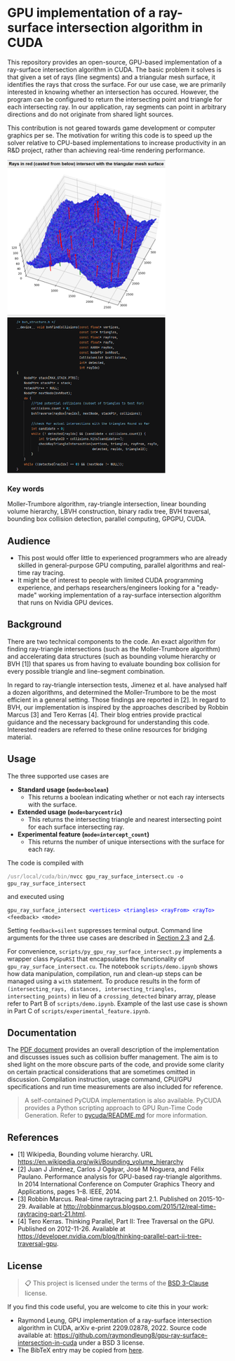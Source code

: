 # GPU implementation of a ray-surface intersection algorithm in CUDA

This repository provides an open-source, GPU-based implementation of a ray-surface intersection algorithm in CUDA. The basic problem it solves is that given a set of rays (line segments) and a triangular mesh surface, it identifies the rays that cross the surface. For our use case, we are primarily interested in knowing whether an intersection has occured. However, the program can be configured to return the intersecting point and triangle for each intersecting ray. In our application, ray segments can point in arbitrary directions and do not originate from shared light sources.

This contribution is not geared towards game development or computer graphics per se. The motivation for writing this code is to speed up the solver relative to CPU-based implementations to increase productivity in an R&D project, rather than achieving real-time rendering performance.

<img src="doc/illustration.png" alt="Rays in red intersect with the triangular mesh surface" width="360"/><img src="doc/code_snippet.png" alt="Code snippet: a device function in bvh_structure.h" width="360"/>


### Key words

Moller-Trumbore algorithm, ray-triangle intersection, linear bounding volume
hierarchy, LBVH construction, binary radix tree, BVH traversal,
bounding box collision detection, parallel computing, GPGPU, CUDA.


## Audience

- This post would offer little to experienced programmers who are already
  skilled in general-purpose GPU computing, parallel algorithms and real-time ray tracing.
- It might be of interest to people with limited CUDA programming
  experience, and perhaps researchers/engineers looking for a "ready-made"
  working implementation of a ray-surface intersection algorithm that
  runs on Nvidia GPU devices.


## Background

There are two technical components to the code. An exact algorithm for finding
ray-triangle intersections (such as the Moller-Trumbore algorithm) and
accelerating data structures (such as bounding volume hierarchy or BVH [1])
that spares us from having to evaluate bounding box collision for every
possible triangle and line-segment combination.

In regard to ray-triangle intersection tests, Jimenez et al. have analysed
half a dozen algorithms, and determined the Moller-Trumbore to be the most
efficient in a general setting. Those findings are reported in [2]. In
regard to BVH, our implementation is inspired by the approaches described
by Robbin Marcus [3] and Tero Kerras [4]. Their blog entries provide
practical guidance and the necessary background for understanding this code.
Interested readers are referred to these online resources for bridging material.


## Usage

The three supported use cases are

- <b>Standard usage (`mode=boolean`)</b>
  - This returns a boolean indicating whether or not each ray intersects with the surface.
- <b>Extended usage (`mode=barycentric`)</b>
  - This returns the intersecting triangle and nearest intersecting point
    for each surface intersecting ray.
- <b>Experimental feature (`mode=intercept_count`)</b>
  - This returns the number of unique intersections with the surface for each ray. 

The code is compiled with
<pre><code><span style="color:gray">/usr/local/cuda/bin/</span>nvcc gpu_ray_surface_intersect.cu -o gpu_ray_surface_intersect
</code></pre>

and executed using
<pre><code>gpu_ray_surface_intersect <span style="color:blue">&lt;vertices&gt; &lt;triangles&gt; &lt;rayFrom&gt; &lt;rayTo&gt;</span> &lt;feedback&gt; &lt;mode&gt;
</code></pre>

Setting `feedback=silent` suppresses terminal output.
Command line arguments for the three use cases are described in [Section 2.3](doc/gpu-rsi-doc.pdf#subsection.2.3) and [2.4](doc/gpu-rsi-doc.pdf#subsection.2.4).

For convenience, `scripts/py_gpu_ray_surface_intersect.py` implements a wrapper
class `PyGpuRSI` that encapsulates the functionality of `gpu_ray_surface_intersect.cu`.
The notebook `scripts/demo.ipynb` shows how data manipulation, compilation, run and
clean-up steps can be managed using a `with` statement. To produce results in the
form of `(intersecting_rays, distances, intersecting_triangles, intersecting_points)`
in lieu of a `crossing_detected` binary array, please refer to Part B of `scripts/demo.ipynb`.
Example of the last use case is shown in Part C of `scripts/experimental_feature.ipynb`.


## Documentation

The [PDF document](doc/gpu-rsi-doc.pdf) provides an overall description of the
implementation and discusses issues such as collision buffer management.
The aim is to shed light on the more obscure parts of the code, and
provide some clarity on certain practical considerations that are sometimes
omitted in discussion. Compilation instruction, usage command, CPU/GPU
specifications and run time measurements are also included for reference.

> A self-contained PyCUDA implementation is also available. PyCUDA provides a Python scripting approach to GPU Run-Time Code Generation. Refer to [pycuda/README.md](https://github.com/raymondleung8/gpu-ray-surface-intersection-in-cuda/pycuda) for more information.


## References

- [1] Wikipedia, Bounding volume hierarchy. URL https://en.wikipedia.org/wiki/Bounding_volume_hierarchy
- [2] Juan J Jiménez, Carlos J Ogáyar, José M Noguera, and Félix Paulano.
    Performance analysis for GPU-based ray-triangle algorithms. In 2014
    International Conference on Computer Graphics Theory and Applications,
    pages 1–8. IEEE, 2014.
- [3] Robbin Marcus. Real-time raytracing part 2.1. Published on 2015-10-29.
    Available at http://robbinmarcus.blogspo.com/2015/12/real-time-raytracing-part-21.html.
- [4] Tero Kerras. Thinking Parallel, Part II: Tree Traversal on the GPU.
    Published on 2012-11-26. Available at https://developer.nvidia.com/blog/thinking-parallel-part-ii-tree-traversal-gpu.


## License

>📋  This project is licensed under the terms of the [BSD 3-Clause](LICENSE.md) license.

If you find this code useful, you are welcome to cite this in your work:
- Raymond Leung, GPU implementation of a ray-surface intersection algorithm in CUDA, arXiv e-print 2209.02878, 2022.  Source code available at: https://github.com/raymondleung8/gpu-ray-surface-intersection-in-cuda under a BSD 3 license.
- The BibTeX entry may be copied from [here](doc/citation.bib).
